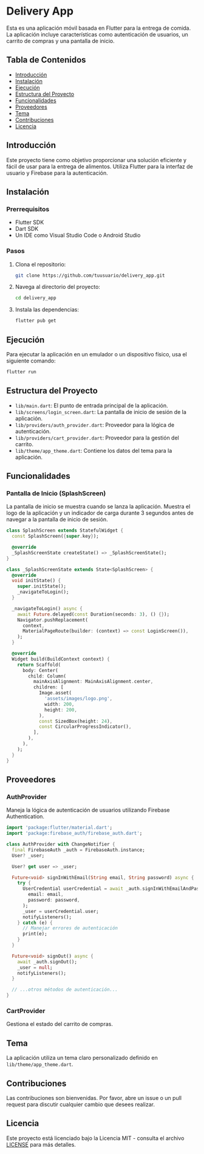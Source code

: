 # Delivery App

Esta es una aplicación móvil basada en Flutter para la entrega de comida. La aplicación incluye características como autenticación de usuarios, un carrito de compras y una pantalla de inicio.

## Tabla de Contenidos

- [Introducción](#introducción)
- [Instalación](#instalación)
- [Ejecución](#ejecución)
- [Estructura del Proyecto](#estructura-del-proyecto)
- [Funcionalidades](#funcionalidades)
- [Proveedores](#proveedores)
- [Tema](#tema)
- [Contribuciones](#contribuciones)
- [Licencia](#licencia)

## Introducción

Este proyecto tiene como objetivo proporcionar una solución eficiente y fácil de usar para la entrega de alimentos. Utiliza Flutter para la interfaz de usuario y Firebase para la autenticación.

## Instalación

### Prerrequisitos

- Flutter SDK
- Dart SDK
- Un IDE como Visual Studio Code o Android Studio

### Pasos

1. Clona el repositorio:
    ```sh
    git clone https://github.com/tuusuario/delivery_app.git
    ```
2. Navega al directorio del proyecto:
    ```sh
    cd delivery_app
    ```
3. Instala las dependencias:
    ```sh
    flutter pub get
    ```

## Ejecución

Para ejecutar la aplicación en un emulador o un dispositivo físico, usa el siguiente comando:
```sh
flutter run
```

## Estructura del Proyecto

- `lib/main.dart`: El punto de entrada principal de la aplicación.
- `lib/screens/login_screen.dart`: La pantalla de inicio de sesión de la aplicación.
- `lib/providers/auth_provider.dart`: Proveedor para la lógica de autenticación.
- `lib/providers/cart_provider.dart`: Proveedor para la gestión del carrito.
- `lib/theme/app_theme.dart`: Contiene los datos del tema para la aplicación.

## Funcionalidades

### Pantalla de Inicio (SplashScreen)

La pantalla de inicio se muestra cuando se lanza la aplicación. Muestra el logo de la aplicación y un indicador de carga durante 3 segundos antes de navegar a la pantalla de inicio de sesión.

```dart
class SplashScreen extends StatefulWidget {
  const SplashScreen({super.key});

  @override
  _SplashScreenState createState() => _SplashScreenState();
}

class _SplashScreenState extends State<SplashScreen> {
  @override
  void initState() {
    super.initState();
    _navigateToLogin();
  }

  _navigateToLogin() async {
    await Future.delayed(const Duration(seconds: 3), () {});
    Navigator.pushReplacement(
      context,
      MaterialPageRoute(builder: (context) => const LoginScreen()),
    );
  }

  @override
  Widget build(BuildContext context) {
    return Scaffold(
      body: Center(
        child: Column(
          mainAxisAlignment: MainAxisAlignment.center,
          children: [
            Image.asset(
              'assets/images/logo.png',
              width: 200, 
              height: 200, 
            ),
            const SizedBox(height: 24),
            const CircularProgressIndicator(),
          ],
        ),
      ),
    );
  }
}
```

## Proveedores

### AuthProvider

Maneja la lógica de autenticación de usuarios utilizando Firebase Authentication.

```dart
import 'package:flutter/material.dart';
import 'package:firebase_auth/firebase_auth.dart';

class AuthProvider with ChangeNotifier {
  final FirebaseAuth _auth = FirebaseAuth.instance;
  User? _user;

  User? get user => _user;

  Future<void> signInWithEmail(String email, String password) async {
    try {
      UserCredential userCredential = await _auth.signInWithEmailAndPassword(
        email: email,
        password: password,
      );
      _user = userCredential.user;
      notifyListeners();
    } catch (e) {
      // Manejar errores de autenticación
      print(e);
    }
  }

  Future<void> signOut() async {
    await _auth.signOut();
    _user = null;
    notifyListeners();
  }

  // ...otros métodos de autenticación...
}
```

### CartProvider

Gestiona el estado del carrito de compras.

## Tema

La aplicación utiliza un tema claro personalizado definido en `lib/theme/app_theme.dart`.

## Contribuciones

Las contribuciones son bienvenidas. Por favor, abre un issue o un pull request para discutir cualquier cambio que desees realizar.

## Licencia

Este proyecto está licenciado bajo la Licencia MIT - consulta el archivo [LICENSE](LICENSE) para más detalles.
